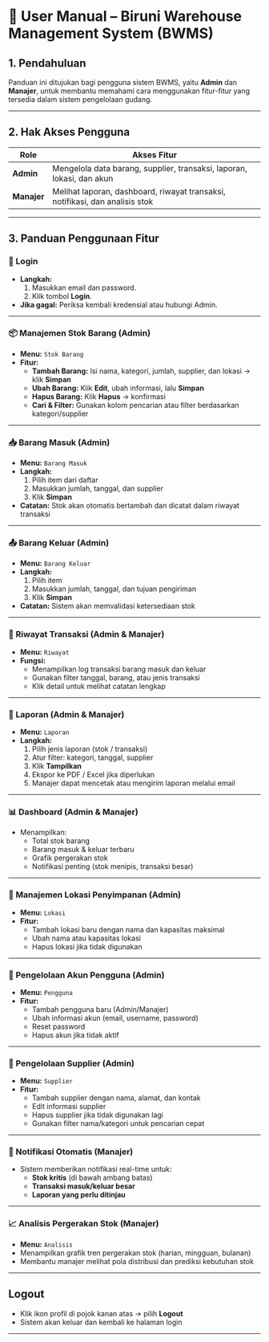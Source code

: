 # 📘 User Manual – Biruni Warehouse Management System (BWMS)

## 1. Pendahuluan
Panduan ini ditujukan bagi pengguna sistem BWMS, yaitu **Admin** dan **Manajer**, untuk membantu memahami cara menggunakan fitur-fitur yang tersedia dalam sistem pengelolaan gudang.

---

## 2. Hak Akses Pengguna

| Role      | Akses Fitur                                                                 |
|-----------|------------------------------------------------------------------------------|
| **Admin** | Mengelola data barang, supplier, transaksi, laporan, lokasi, dan akun       |
| **Manajer** | Melihat laporan, dashboard, riwayat transaksi, notifikasi, dan analisis stok |

---

## 3. Panduan Penggunaan Fitur

### 🔐 Login
- **Langkah:**
  1. Masukkan email dan password.
  2. Klik tombol **Login**.
- **Jika gagal:** Periksa kembali kredensial atau hubungi Admin.

---

### 📦 Manajemen Stok Barang (Admin)
- **Menu:** `Stok Barang`
- **Fitur:**
  - **Tambah Barang:** Isi nama, kategori, jumlah, supplier, dan lokasi → klik **Simpan**
  - **Ubah Barang:** Klik **Edit**, ubah informasi, lalu **Simpan**
  - **Hapus Barang:** Klik **Hapus** → konfirmasi
  - **Cari & Filter:** Gunakan kolom pencarian atau filter berdasarkan kategori/supplier

---

### 📥 Barang Masuk (Admin)
- **Menu:** `Barang Masuk`
- **Langkah:**
  1. Pilih item dari daftar
  2. Masukkan jumlah, tanggal, dan supplier
  3. Klik **Simpan**
- **Catatan:** Stok akan otomatis bertambah dan dicatat dalam riwayat transaksi

---

### 📤 Barang Keluar (Admin)
- **Menu:** `Barang Keluar`
- **Langkah:**
  1. Pilih item
  2. Masukkan jumlah, tanggal, dan tujuan pengiriman
  3. Klik **Simpan**
- **Catatan:** Sistem akan memvalidasi ketersediaan stok

---

### 📜 Riwayat Transaksi (Admin & Manajer)
- **Menu:** `Riwayat`
- **Fungsi:**
  - Menampilkan log transaksi barang masuk dan keluar
  - Gunakan filter tanggal, barang, atau jenis transaksi
  - Klik detail untuk melihat catatan lengkap

---

### 🧾 Laporan (Admin & Manajer)
- **Menu:** `Laporan`
- **Langkah:**
  1. Pilih jenis laporan (stok / transaksi)
  2. Atur filter: kategori, tanggal, supplier
  3. Klik **Tampilkan**
  4. Ekspor ke PDF / Excel jika diperlukan
  5. Manajer dapat mencetak atau mengirim laporan melalui email

---

### 📊 Dashboard (Admin & Manajer)
- Menampilkan:
  - Total stok barang
  - Barang masuk & keluar terbaru
  - Grafik pergerakan stok
  - Notifikasi penting (stok menipis, transaksi besar)

---

### 📍 Manajemen Lokasi Penyimpanan (Admin)
- **Menu:** `Lokasi`
- **Fitur:**
  - Tambah lokasi baru dengan nama dan kapasitas maksimal
  - Ubah nama atau kapasitas lokasi
  - Hapus lokasi jika tidak digunakan

---

### 👤 Pengelolaan Akun Pengguna (Admin)
- **Menu:** `Pengguna`
- **Fitur:**
  - Tambah pengguna baru (Admin/Manajer)
  - Ubah informasi akun (email, username, password)
  - Reset password
  - Hapus akun jika tidak aktif

---

### 🏢 Pengelolaan Supplier (Admin)
- **Menu:** `Supplier`
- **Fitur:**
  - Tambah supplier dengan nama, alamat, dan kontak
  - Edit informasi supplier
  - Hapus supplier jika tidak digunakan lagi
  - Gunakan filter nama/kategori untuk pencarian cepat

---

### 🔔 Notifikasi Otomatis (Manajer)
- Sistem memberikan notifikasi real-time untuk:
  - **Stok kritis** (di bawah ambang batas)
  - **Transaksi masuk/keluar besar**
  - **Laporan yang perlu ditinjau**

---

### 📈 Analisis Pergerakan Stok (Manajer)
- **Menu:** `Analisis`
- Menampilkan grafik tren pergerakan stok (harian, mingguan, bulanan)
- Membantu manajer melihat pola distribusi dan prediksi kebutuhan stok

---

## Logout
- Klik ikon profil di pojok kanan atas → pilih **Logout**
- Sistem akan keluar dan kembali ke halaman login

---

